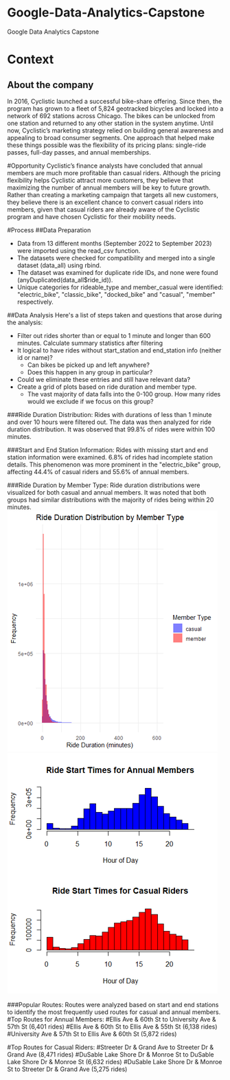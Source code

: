 # Google-Data-Analytics-Capstone
Google Data Analytics Capstone

# Context
## About the company
In 2016, Cyclistic launched a successful bike-share offering. Since then, the program has grown to a fleet of 5,824 geotracked bicycles and locked into a network of 692 stations across Chicago. The bikes can be unlocked from one station and returned to
any other station in the system anytime. 
Until now, Cyclistic’s marketing strategy relied on building general awareness and appealing to broad consumer segments. One approach that helped make these things possible was the flexibility of its pricing plans: single-ride passes, full-day passes, and
annual memberships.

#Opportunity
Cyclistic’s finance analysts have concluded that annual members are much more profitable than casual riders. Although the pricing flexibility helps Cyclistic attract more customers, they believe that maximizing the number of annual members will be key to
future growth. Rather than creating a marketing campaign that targets all new customers, they believe there is an excellent chance to convert casual riders into members, given that casual riders are already aware of the Cyclistic program and have
chosen Cyclistic for their mobility needs.

#Process
##Data Preparation
  - Data from 13 different months (September 2022 to September 2023) were imported using the read_csv function.
  - The datasets were checked for compatibility and merged into a single dataset (data_all) using rbind.
  - The dataset was examined for duplicate ride IDs, and none were found (anyDuplicated(data_all$ride_id)).
  - Unique categories for rideable_type and member_casual were identified: "electric_bike", "classic_bike", "docked_bike" and "casual", "member" respectively.

##Data Analysis
Here's a list of steps taken and questions that arose during the analysis:
  - Filter out rides shorter than or equal to 1 minute and longer than 600 minutes. Calculate summary statistics after filtering
  - It logical to have rides without start_station and end_station info (neither id or name)? 
    - Can bikes be picked up and left anywhere?
    - Does this happen in any group in particular?
  - Could we eliminate these entries and still have relevant data?
  - Create a grid of plots based on ride duration and member type.
    - The vast majority of data falls into the 0-100 group. How many rides would we exclude if we focus on this group?

###Ride Duration Distribution:
  Rides with durations of less than 1 minute and over 10 hours were filtered out. The data was then analyzed for ride duration distribution.
  It was observed that 99.8% of rides were within 100 minutes.
  
###Start and End Station Information:
  Rides with missing start and end station information were examined. 6.8% of rides had incomplete station details.
  This phenomenon was more prominent in the "electric_bike" group, affecting 44.4% of casual riders and 55.6% of annual members.

###Ride Duration by Member Type:
  Ride duration distributions were visualized for both casual and annual members.
  It was noted that both groups had similar distributions with the majority of rides being within 20 minutes.
  ![Ride Duration by Member Type](plot_ride_duration_distribution_by_member_type.png)
  ![Ride Start Times by Member Type](plot_ride_start_times_by_member_type.png)
  
###Popular Routes:
  Routes were analyzed based on start and end stations to identify the most frequently used routes for casual and annual members.
   #Top Routes for Annual Members:
    #Ellis Ave & 60th St to University Ave & 57th St (6,401 rides)
    #Ellis Ave & 60th St to Ellis Ave & 55th St (6,138 rides)
    #University Ave & 57th St to Ellis Ave & 60th St (5,872 rides)
  
  #Top Routes for Casual Riders:
    #Streeter Dr & Grand Ave to Streeter Dr & Grand Ave (8,471 rides)
    #DuSable Lake Shore Dr & Monroe St to DuSable Lake Shore Dr & Monroe St (6,632 rides)
    #DuSable Lake Shore Dr & Monroe St to Streeter Dr & Grand Ave (5,275 rides)

    
